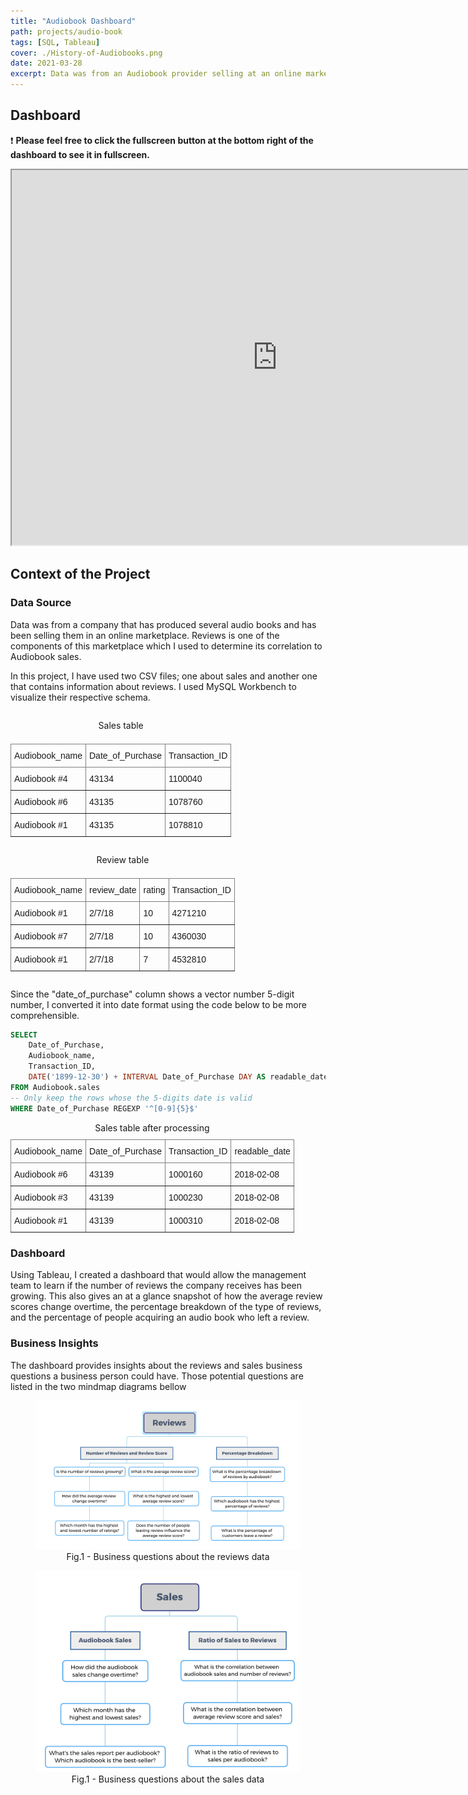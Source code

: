 ```yaml
---
title: "Audiobook Dashboard"
path: projects/audio-book
tags: [SQL, Tableau]
cover: ./History-of-Audiobooks.png
date: 2021-03-28
excerpt: Data was from an Audiobook provider selling at an online market place. Data is composed of the information on sales and reviews that we'll use to determine its correlation and how average review change overtime.
---
```


<style type="text/css">

.multi_figure {
    display: flex;
    justify-content: space-evenly;
    margin-bottom: .7rem;
}

@media (max-width: 1095px) {
  .multi_figure {
    display: flex;
    margin-bottom: .7rem;
    flex-direction: column;
  }

}

.tg {
    border-collapse:collapse;
    border-spacing:0;
}
 .tg td{
    border-color:black;
    border-style:solid;
    border-width:1px;
    font-family:Arial, sans-serif;
    font-size:14px;
     overflow:hidden;
    padding:10px 5px;
    word-break:normal;
}
 .tg th{
    border-color:black;
    border-style:solid;
    border-width:1px;
    font-family:Arial, sans-serif;
    font-size:14px;
     font-weight:normal;
    overflow:hidden;
    padding:10px 5px;
    word-break:normal;
}
 .tg .tg-0pky{
    border-color:inherit;
    text-align:left;
    vertical-align:top
}
</style>

## Dashboard
❗ **Please feel free to click the fullscreen button at the bottom right of the dashboard to see it in fullscreen.**
<iframe src="https://public.tableau.com/views/AudiobookProject/Dashboard1?:showVizHome=no&:embed=true" width="850" height="600" allowfullscreen="true"></iframe> 


## Context of the Project

### Data Source
Data was from a company that has produced several audio books and has been selling them in an online marketplace. Reviews is one of the components of this marketplace which I used to determine its correlation to Audiobook sales.

In this project, I have used two CSV files; one about sales and another one that contains information about reviews. I used MySQL Workbench to visualize their respective schema.

<div class="multi_figure">
    <table class="tg">
        <caption style="text-align:center">Sales table<caption>
        <thead>
        <tr>
            <th class="tg-0pky">Audiobook_name</th>
            <th class="tg-0pky">Date_of_Purchase</th>
            <th class="tg-0pky">Transaction_ID</th>
        </tr>
        </thead>
        <tbody>
        <tr>
            <td class="tg-0pky">Audiobook #4</td>
            <td class="tg-0pky">43134</td>
            <td class="tg-0pky">1100040</td>
        </tr>
        <tr>
            <td class="tg-0pky">Audiobook #6</td>
            <td class="tg-0pky">43135</td>
            <td class="tg-0pky">1078760</td>
        </tr>
        <tr>
            <td class="tg-0pky">Audiobook #1</td>
            <td class="tg-0pky">43135</td>
            <td class="tg-0pky">1078810</td>
        </tr>
        </tbody>
    </table>
    <table class="tg">
        <caption style="text-align:center">Review table<caption>
        <thead>
        <tr>
            <th class="tg-0pky">Audiobook_name</th>
            <th class="tg-0pky">review_date</th>
            <th class="tg-0pky">rating</th>
            <th class="tg-0pky">Transaction_ID</th>
        </tr>
        </thead>
        <tbody>
        <tr>
            <td class="tg-0pky">Audiobook #1</td>
            <td class="tg-0pky">2/7/18</td>
            <td class="tg-0pky">10</td>
            <td class="tg-0pky">4271210</td>
        </tr>
        <tr>
            <td class="tg-0pky">Audiobook #7</td>
            <td class="tg-0pky">2/7/18</td>
            <td class="tg-0pky">10</td>
            <td class="tg-0pky">4360030</td>
        </tr>
        <tr>
            <td class="tg-0pky">Audiobook #1</td>
            <td class="tg-0pky">2/7/18</td>
            <td class="tg-0pky">7</td>
            <td class="tg-0pky">4532810</td>
        </tr>
        </tbody>
    </table>
</div>

Since the "date_of_purchase" column shows a vector number 5-digit number, I converted it into date format using the code below to be more comprehensible. 

``` sql
SELECT 
    Date_of_Purchase, 
    Audiobook_name, 
    Transaction_ID,
    DATE('1899-12-30') + INTERVAL Date_of_Purchase DAY AS readable_date
FROM Audiobook.sales
-- Only keep the rows whose the 5-digits date is valid
WHERE Date_of_Purchase REGEXP '^[0-9]{5}$'
```

<table class="tg" style="margin-left: auto; margin-right: auto;">
    <caption style="text-align:center">Sales table after processing</caption>
    <thead>
    <tr>
        <th class="tg-0pky">Audiobook_name</th>
        <th class="tg-0pky">Date_of_Purchase</th>
        <th class="tg-0pky">Transaction_ID</th>
        <th class="tg-0pky">readable_date</th>
    </tr>
    </thead>
    <tbody>
    <tr>
        <td class="tg-0pky">Audiobook #6</td>
        <td class="tg-0pky">43139</td>
        <td class="tg-0pky">1000160</td>
        <td class="tg-0pky">2018-02-08</td>
    </tr>
    <tr>
        <td class="tg-0pky">Audiobook #3</td>
        <td class="tg-0pky">43139</td>
        <td class="tg-0pky">1000230</td>
        <td class="tg-0pky">2018-02-08</td>
    </tr>
    <tr>
        <td class="tg-0pky">Audiobook #1</td>
        <td class="tg-0pky">43139</td>
        <td class="tg-0pky">1000310</td>
        <td class="tg-0pky">2018-02-08</td>
    </tr>
    </tbody>
</table>


### Dashboard
Using Tableau, I created a dashboard that would allow the management team to learn if the number of reviews the company receives has been growing.  This also gives an at a glance snapshot of how the average review scores change overtime, the percentage breakdown of the type of reviews, and the percentage of people acquiring an audio book who left a review.

### Business Insights
The dashboard provides insights about the reviews and sales business questions a business person could have.
Those potential questions are listed in the two mindmap diagrams bellow

<figure>
    <img src="Reviews_mindmap.png" />
    <figcaption style="text-align: center;">Fig.1 - Business questions about the reviews data</figcaption>
</figure>

<figure>
    <img src="Purchase_mindmap.png" />
    <figcaption style="text-align: center;">Fig.1 - Business questions about the sales data</figcaption>
</figure>